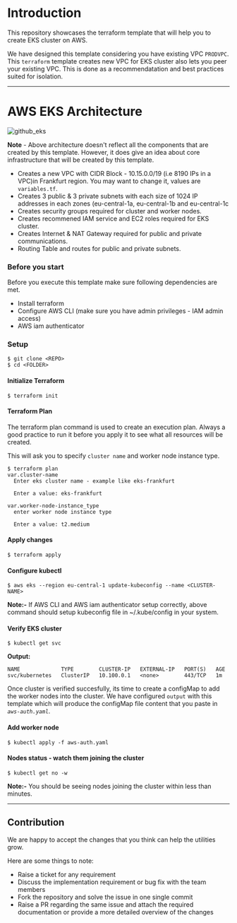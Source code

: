 # Introduction
This repository showcases the terraform template that will help you to create EKS cluster on AWS. 

We have designed this template considering you have existing VPC `PRODVPC`. This `terraform` template creates new VPC for EKS cluster also lets you peer your existing VPC. This is done as a recommendatation and best practices suited for isolation.

---

# AWS EKS Architecture
![github_eks](https://user-images.githubusercontent.com/38158144/60167519-e29fa700-9820-11e9-9ecc-86be99973cd7.png)

**Note** - Above architecture doesn't reflect all the components that are created by this template. However, it does give an idea about core infrastructure that will be created by this template. 

- Creates a new VPC with CIDR Block - 10.15.0.0/19 (i.e 8190 IPs in a VPC)in Frankfurt region. You may want to change it, values are `variables.tf`.
- Creates 3 public & 3 private subnets with each size of 1024 IP addresses in each zones (eu-central-1a, eu-central-1b and eu-central-1c
- Creates security groups required for cluster and worker nodes.
- Creates recommened IAM service and EC2 roles required for EKS cluster.
- Creates Internet & NAT Gateway required for public and private communications.
- Routing Table and routes for public and private subnets.


### Before you start
Before you execute this template make sure following dependencies are met.

- Install terraform
- Configure AWS CLI (make sure you have admin privileges - IAM admin access)
- AWS iam authenticator


### Setup
```
$ git clone <REPO>
$ cd <FOLDER>
```

#### Initialize Terraform
```
$ terraform init
```

#### Terraform Plan
The terraform plan command is used to create an execution plan. Always a good practice to run it before you apply it to see what all resources will be created.

This will ask you to specify `cluster name` and worker node instance type. 

```
$ terraform plan
var.cluster-name
  Enter eks cluster name - example like eks-frankfurt

  Enter a value: eks-frankfurt

var.worker-node-instance_type
  enter worker node instance type

  Enter a value: t2.medium
```

#### Apply changes
```
$ terraform apply
```

#### Configure kubectl
```
$ aws eks --region eu-central-1 update-kubeconfig --name <CLUSTER-NAME>
```
**Note:-** If AWS CLI and AWS iam authenticator setup correctly, above command should setup kubeconfig file in ~/.kube/config in your system.

#### Verify EKS cluster
```
$ kubectl get svc
```

**Output:**
```
NAME             TYPE        CLUSTER-IP   EXTERNAL-IP   PORT(S)   AGE
svc/kubernetes   ClusterIP   10.100.0.1   <none>        443/TCP   1m
```

Once cluster is verified succesfully, its time to create a configMap to add the worker nodes into the cluster. We have configured `output` with this template which will produce the configMap file content that you paste in *`aws-auth.yaml`*.

#### Add worker node
```
$ kubectl apply -f aws-auth.yaml
```

#### Nodes status - watch them joining the cluster
```
$ kubectl get no -w
```
**Note:-** You should be seeing nodes joining the cluster within less than minutes.

---

## Contribution
We are happy to accept the changes that you think can help the utilities grow.

Here are some things to note:

* Raise a ticket for any requirement
* Discuss the implementation requirement or bug fix with the team members
* Fork the repository and solve the issue in one single commit
* Raise a PR regarding the same issue and attach the required documentation or provide a more detailed overview of the changes


